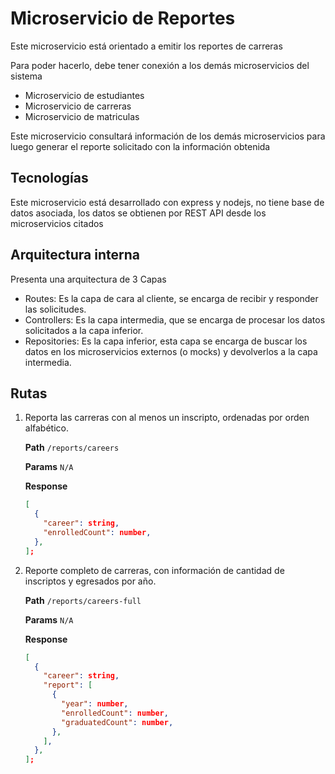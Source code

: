 # Microservicio de Reportes

Este microservicio está orientado a emitir los reportes de carreras

Para poder hacerlo, debe tener conexión a los demás microservicios del sistema

- Microservicio de estudiantes
- Microservicio de carreras
- Microservicio de matriculas

Este microservicio consultará información de los demás microservicios para luego generar el reporte solicitado con la información obtenida

## Tecnologías

Este microservicio está desarrollado con express y nodejs, no tiene base de datos asociada, los datos se obtienen por REST API desde los microservicios citados

## Arquitectura interna

Presenta una arquitectura de 3 Capas

- Routes: Es la capa de cara al cliente, se encarga de recibir y responder las solicitudes.
- Controllers: Es la capa intermedia, que se encarga de procesar los datos solicitados a la capa inferior.
- Repositories: Es la capa inferior, esta capa se encarga de buscar los datos en los microservicios externos (o mocks) y devolverlos a la capa intermedia.

## Rutas

1.  Reporta las carreras con al menos un inscripto, ordenadas por orden alfabético.

    **Path** `/reports/careers`

    **Params** `N/A`

    **Response**

    ```json
    [
      {
        "career": string,
        "enrolledCount": number,
      },
    ];
    ```

1.  Reporte completo de carreras, con información de cantidad de inscriptos y egresados por año.

    **Path** `/reports/careers-full`

    **Params** `N/A`

    **Response**

    ```json
    [
      {
        "career": string,
        "report": [
          {
            "year": number,
            "enrolledCount": number,
            "graduatedCount": number,
          },
        ],
      },
    ];
    ```

